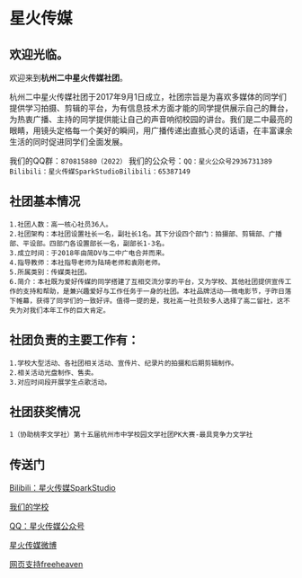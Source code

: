 # 星火传媒
## 欢迎光临。

欢迎来到**杭州二中星火传媒社团**。

杭州二中星火传媒社团于2017年9月1日成立，社团宗旨是为喜欢多媒体的同学们提供学习拍摄、剪辑的平台，为有信息技术方面才能的同学提供展示自己的舞台，为热衷广播、主持的同学提供能让自己的声音响彻校园的讲台。我们是二中最亮的眼睛，用镜头定格每一个美好的瞬间，用广播传递出直抵心灵的话语，在丰富课余生活的同时促进同学们全面发展。


我们的QQ群：```870815880（2022）``` 
我们的公众号：```QQ：星火公众号2936731389```  
             ```Bilibili：星火传媒SparkStudioBilibili：65387149``` 

## 社团基本情况

```
1.社团人数：高一核心社员36人。
2.社团架构：本社团设置社长一名，副社长1名。其下分设四个部门：拍摄部、剪辑部、广播部、平设部。四部门各设置部长一名，副部长1-3名。
3.成立时间：于2018年由简DV与二中广电合并而来。
4.指导教师：本社指导老师为陆琦老师和袁刚老师。
5.所属类别：传媒类社团。
6.简介：本社既为爱好传媒的同学搭建了互相交流分享的平台，又为学校、其他社团提供宣传工作的支持和帮助，是兼兴趣爱好与工作任务于一身的社团。本社品牌活动——微电影节，于昨日落下帷幕，获得了同学们的一致好评。值得一提的是，我社高一社员较多人选择了高二留社，这不失为对我们本年工作的巨大肯定。
```

## 社团负责的主要工作有：

```
1.学校大型活动、各社团相关活动、宣传片、纪录片的拍摄和后期剪辑制作。
2.相关活动光盘制作、售卖。
3.对应时间段开展学生点歌活动。

```
##  社团获奖情况

```
1（协助桃李文学社）第十五届杭州市中学校园文学社团PK大赛-最具竞争力文学社
```

## 传送门
[Bilibili：星火传媒SparkStudio](https://space.bilibili.com/375482404/?spm_id_from=333.999.0.0)

[我们的学校](https://baike.baidu.com/item/%E6%B5%99%E6%B1%9F%E7%9C%81%E6%9D%AD%E5%B7%9E%E7%AC%AC%E4%BA%8C%E4%B8%AD%E5%AD%A6/9823541)

[QQ：星火传媒公众号](https://space.bilibili.com/375482404/?spm_id_from=333.999.0.0)

[星火传媒微博](https://weibo.com/u/7738726172)

[网页支持freeheaven](https://free-heaven.github.io/zyttws/)
